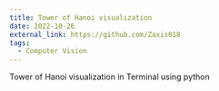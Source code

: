 ```yaml
---
title: Tower of Hanoi visualization
date: 2022-10-26
external_link: https://github.com/Zaxis018
tags:
  - Computer Vision
---
```

Tower of Hanoi visualization in Terminal using python
<!--more-->
